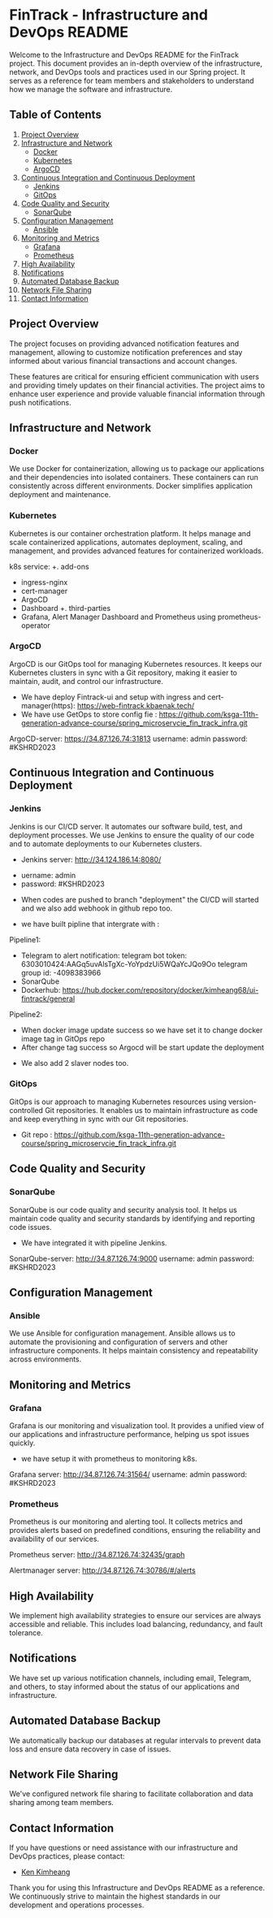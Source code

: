 # FinTrack - Infrastructure and DevOps README

Welcome to the Infrastructure and DevOps README for the FinTrack project. This document provides an in-depth overview of the infrastructure, network, and DevOps tools and practices used in our Spring project. It serves as a reference for team members and stakeholders to understand how we manage the software and infrastructure.

## Table of Contents

1. [Project Overview](#project-overview)
2. [Infrastructure and Network](#infrastructure-and-network)
   - [Docker](#docker)
   - [Kubernetes](#kubernetes)
   - [ArgoCD](#argocd)
3. [Continuous Integration and Continuous Deployment](#continuous-integration-and-continuous-deployment)
   - [Jenkins](#jenkins)
   - [GitOps](#gitops)
4. [Code Quality and Security](#code-quality-and-security)
   - [SonarQube](#sonarqube)
5. [Configuration Management](#configuration-management)
   - [Ansible](#ansible)
6. [Monitoring and Metrics](#monitoring-and-metrics)
   - [Grafana](#grafana)
   - [Prometheus](#prometheus)
7. [High Availability](#high-availability)
8. [Notifications](#notifications)
9. [Automated Database Backup](#automated-database-backup)
10. [Network File Sharing](#network-file-sharing)
11. [Contact Information](#contact-information)

## Project Overview

The project focuses on providing advanced notification features and management, allowing to customize notification preferences and stay informed about various financial transactions and account changes.

These features are critical for ensuring efficient communication with users and providing timely updates on their financial activities. The project aims to enhance user experience and provide valuable financial information through push notifications.

## Infrastructure and Network

### Docker

We use Docker for containerization, allowing us to package our applications and their dependencies into isolated containers. These containers can run consistently across different environments. Docker simplifies application deployment and maintenance.

### Kubernetes

Kubernetes is our container orchestration platform. It helps manage and scale containerized applications, automates deployment, scaling, and management, and provides advanced features for containerized workloads.

k8s service:
+. add-ons
- ingress-nginx
- cert-manager
- ArgoCD
- Dashboard
+. third-parties
- Grafana, Alert Manager Dashboard and Prometheus using prometheus-operator
 

### ArgoCD

ArgoCD is our GitOps tool for managing Kubernetes resources. It keeps our Kubernetes clusters in sync with a Git repository, making it easier to maintain, audit, and control our infrastructure.

- We have deploy Fintrack-ui and setup with ingress and cert-manager(https): https://web-fintrack.kbaenak.tech/
- We have use GetOps to store config fie : https://github.com/ksga-11th-generation-advance-course/spring_microservcie_fin_track_infra.git

ArgoCD-server: https://34.87.126.74:31813
username: admin
password: #KSHRD2023

## Continuous Integration and Continuous Deployment

### Jenkins

Jenkins is our CI/CD server. It automates our software build, test, and deployment processes. We use Jenkins to ensure the quality of our code and to automate deployments to our Kubernetes clusters.

+ Jenkins server: http://34.124.186.14:8080/
- uername: admin
- password: #KSHRD2023

+ When codes are pushed to branch "deployment" the CI/CD will started and we also add webhook in github repo too.

+ we have built pipline that intergrate with :

Pipeline1:
- Telegram to alert notification: 
  telegram bot token: 6303010424:AAGq5uvAlsTgXc-YoYpdzUi5WQaYcJQo9Oo
  telegram group id: -4098383966
- SonarQube
- Dockerhub: https://hub.docker.com/repository/docker/kimheang68/ui-fintrack/general

Pipeline2:
- When docker image update success so we have set it to change docker image tag in GitOps repo
- After change tag success so Argocd will be start update the deployment
 
+ We also add 2 slaver nodes too.

### GitOps

GitOps is our approach to managing Kubernetes resources using version-controlled Git repositories. It enables us to maintain infrastructure as code and keep everything in sync with our Git repositories.

- Git repo : https://github.com/ksga-11th-generation-advance-course/spring_microservcie_fin_track_infra.git

## Code Quality and Security

### SonarQube

SonarQube is our code quality and security analysis tool. It helps us maintain code quality and security standards by identifying and reporting code issues.

- We have integrated it with pipeline Jenkins.

SonarQube-server: http://34.87.126.74:9000
username: admin
password: #KSHRD2023

## Configuration Management

### Ansible

We use Ansible for configuration management. Ansible allows us to automate the provisioning and configuration of servers and other infrastructure components. It helps maintain consistency and repeatability across environments.

## Monitoring and Metrics

### Grafana

Grafana is our monitoring and visualization tool. It provides a unified view of our applications and infrastructure performance, helping us spot issues quickly.

- we have setup it with prometheus to monitoring k8s.

Grafana server: http://34.87.126.74:31564/
username: admin
password: #KSHRD2023

### Prometheus

Prometheus is our monitoring and alerting tool. It collects metrics and provides alerts based on predefined conditions, ensuring the reliability and availability of our services.

Prometheus server: http://34.87.126.74:32435/graph

Alertmanager server: http://34.87.126.74:30786/#/alerts

## High Availability

We implement high availability strategies to ensure our services are always accessible and reliable. This includes load balancing, redundancy, and fault tolerance.

## Notifications

We have set up various notification channels, including email, Telegram, and others, to stay informed about the status of our applications and infrastructure.

## Automated Database Backup

We automatically backup our databases at regular intervals to prevent data loss and ensure data recovery in case of issues.

## Network File Sharing

We've configured network file sharing to facilitate collaboration and data sharing among team members.

## Contact Information

If you have questions or need assistance with our infrastructure and DevOps practices, please contact:

- [Ken Kimheang](mailto:kimheangken68@gmail.com)

Thank you for using this Infrastructure and DevOps README as a reference. We continuously strive to maintain the highest standards in our development and operations processes.

